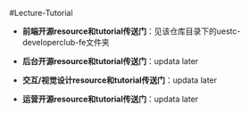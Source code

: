 #Lecture-Tutorial

- **前端开源resource和tutorial传送门**：见该仓库目录下的uestc-developerclub-fe文件夹


- **后台开源resource和tutorial传送门**：updata later


- **交互/视觉设计resource和tutorial传送门**：updata later


- **运营开源resource和tutorial传送门**：updata later